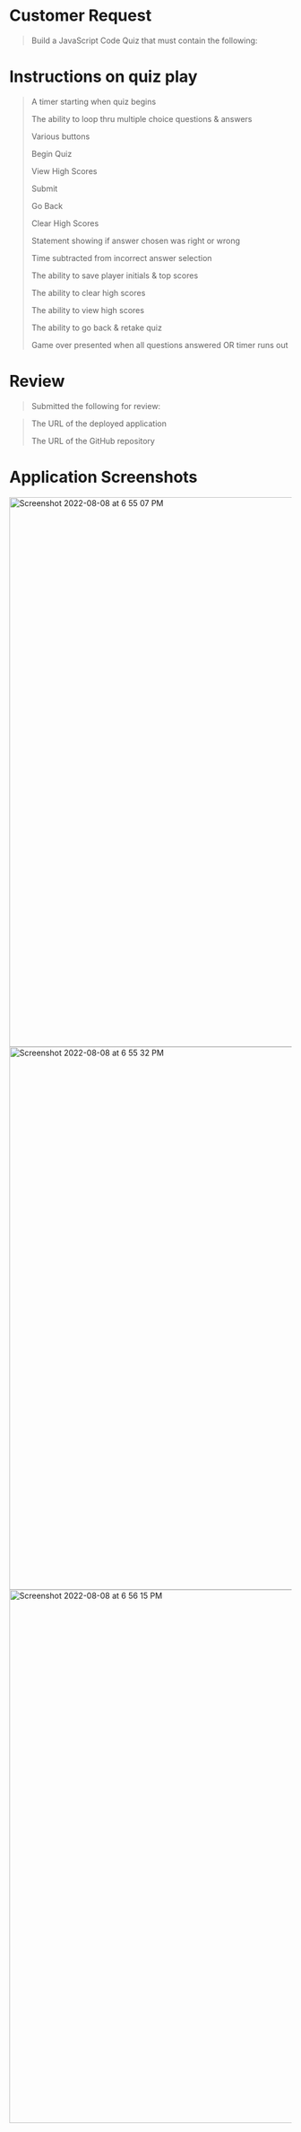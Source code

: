 # Customer Request
>Build a JavaScript Code Quiz that must contain the following:

# Instructions on quiz play
>A timer starting when quiz begins
>
>The ability to loop thru multiple choice questions & answers
>
>Various buttons
>
>Begin Quiz
>
>View High Scores
>
>Submit
>
>Go Back
>
>Clear High Scores
>
>Statement showing if answer chosen was right or wrong
>
>Time subtracted from incorrect answer selection
>
>The ability to save player initials & top scores
>
>The ability to clear high scores
>
>The ability to view high scores
>
>The ability to go back & retake quiz
>
>Game over presented when all questions answered OR timer runs out

# Review
>Submitted the following for review:

>The URL of the deployed application
>
>The URL of the GitHub repository

# Application Screenshots
<img width="980" alt="Screenshot 2022-08-08 at 6 55 07 PM" src="https://user-images.githubusercontent.com/107279088/183539531-c4a08bed-2e3e-4b08-bdda-39aa3db0355c.png">

<img width="968" alt="Screenshot 2022-08-08 at 6 55 32 PM" src="https://user-images.githubusercontent.com/107279088/183539561-6a51899e-4cf5-454f-bb0d-b182163b1be5.png">

<img width="951" alt="Screenshot 2022-08-08 at 6 56 15 PM" src="https://user-images.githubusercontent.com/107279088/183539642-c29fe475-bb48-4435-bfdf-f371e5e5ef7b.png">



